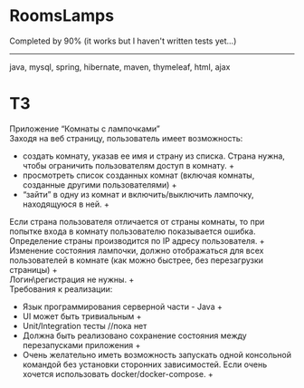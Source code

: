 # RoomsLamps
Completed by 90% (it works but I haven't written tests yet...) 
____
java, mysql, spring, hibernate, maven, thymeleaf, html, ajax

# ТЗ
Приложение “Комнаты с лампочками”\
Заходя на веб страницу, пользователь имеет возможность:
- создать комнату, указав ее имя и страну из списка. Страна нужна, чтобы ограничить пользователям доступ в комнату. +
- просмотреть список созданных комнат (включая комнаты, созданные другими пользователями) +
- “зайти” в одну из комнат и включить/выключить лампочку, находящуюся в ней. +

Если страна пользователя отличается от страны комнаты, то при попытке входа в комнату пользователю показывается ошибка. Определение страны производится по IP адресу пользователя. +\
Изменение состояния лампочки, должно отображаться для всех пользователей в комнате (как можно быстрее, без перезагрузки страницы) +\
Логин\регистрация не нужны. +\
Требования к реализации:
- Язык программирования серверной части - Java +
- UI может быть тривиальным +
- Unit/Integration тесты //пока нет
- Должна быть реализовано сохранение состояния между перезапусками приложения +
- Очень желательно иметь возможность запускать одной консольной командой без установки сторонних зависимостей. Если очень хочется  использовать docker/docker-compose. +
